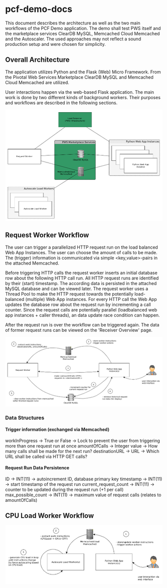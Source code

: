 # pcf-demo-docs

This document describes the architecture as well as the two main workflows of the PCF Demo application. The demo shall test PWS itself and the marketplace services ClearDB MySQL, 
Memcached Cloud Memcached and the Autoscaler. The used approaches may not reflect a sound production setup and were chosen for simplicity.

## Overall Architecture

The application utilizes Python and the Flask (Web) Micro Framework.
From the Pivotal Web Services Marketplace ClearDB MySQL and Memcached Cloud Memcached are utilized.

User interactions happen via the web-based Flask application. The main work is done by two different kinds of background workers. 
Their purposes and workflows are described in the following sections.

![Demo Architecture](pcf-demo-architecture.png)


## Request Worker Workflow
The user can trigger a parallelized HTTP request run on the load balanced Web App Instances. The user can choose the amount of calls to be made.
The (trigger) information is communicated via simple <key,value>-pairs in the attached Memcached. 

Before triggering HTTP calls the request worker inserts an initial database row about the following HTTP call run. All HTTP request runs are identified by their (start) timestamp.
The according data is persisted in the attached MySQL database and can be viewed later. The request worker uses a Thread Pool to make the HTTP request towards the 
potentially load-balanced (multiple) Web App instances. For every HTTP call the Web App updates the database row about the request run by incrementing a call counter. Since the request
calls are potentially parallel (loadbalanced web app instances + caller threads), an data update race condition can happen. 

After the request run is over the workflow can be triggered again. The data of former request runs can be viewed on the 'Receiver Overview' page.

![Request Worker Workflow](pcf-demo-request-worker-workflow.png)

### Data Structures

#### Trigger information (exchanged via Memcached)
workInProgress -> True or False -> Lock to prevent the user from triggering more than one request run at once
amountOfCalls -> Integer value -> How many calls shall be made for the next run?
destinationURL -> URL -> Which URL shall be called via HTTP GET calls?

#### Request Run Data Persistence
ID -> INT(11) -> autoincrement ID, database primary key
timestamp -> INT(11) -> start timestamp of the request run
current_request_count -> INT(11) -> counter to be updated during the request run (+1 per call)
max_possible_count -> INT(11) -> maximum value of request calls (relates to amountOfCalls)


## CPU Load Worker Workflow
![CPU Load Worker Workflow](pcf-demo-cpuload-worker-workflow.png)
